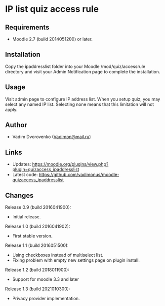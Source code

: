 IP list quiz access rule
========================

Requirements
------------
- Moodle 2.7 (build 2014051200) or later.

Installation
------------
Copy the ipaddresslist folder into your Moodle /mod/quiz/accessrule directory and 
visit your Admin Notification page to complete the installation.

Usage
-----
Visit admin page to configure IP address list. When you setup quiz, you may select any named IP list. 
Selecting none means that this limitation will not apply.

Author
------
- Vadim Dvorovenko (Vadimon@mail.ru)

Links
-----
- Updates: https://moodle.org/plugins/view.php?plugin=quizaccess_ipaddresslist
- Latest code: https://github.com/vadimonus/moodle-quizaccess_ipaddresslist

Changes
-------
Release 0.9 (build 2016041900):
- Initial release.

Release 1.0 (build 2016041902):
- First stable version.

Release 1.1 (build 2016051500):
- Using checkboxes instead of multiselect list.
- Fixing problem with empty new settings page on plugin install.

Release 1.2 (build 2018011900):
- Support for moodle 3.3 and later

Release 1.3 (build 2021010300):
- Privacy provider implementation.
